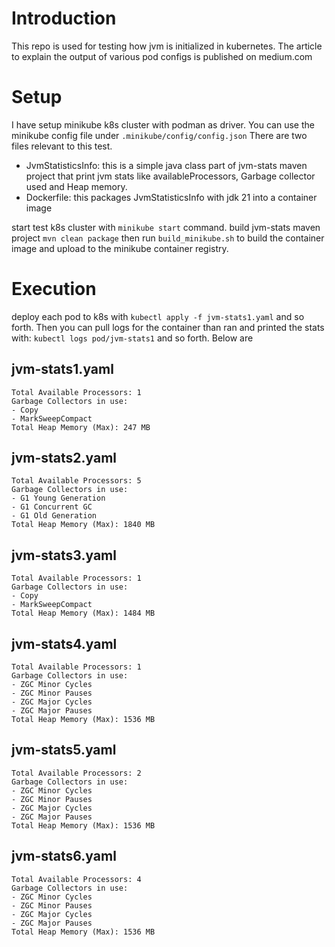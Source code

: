 # Introduction
This repo is used for testing how jvm is initialized in kubernetes. The article to explain the output of various pod configs is published on medium.com


# Setup 
I have setup minikube k8s cluster with podman as driver. You can use the minikube config file under `.minikube/config/config.json`
There are two files relevant to this test.
* JvmStatisticsInfo: this is a simple java class part of jvm-stats maven project that print jvm stats like availableProcessors, Garbage collector used and Heap memory. 
* Dockerfile: this packages JvmStatisticsInfo with jdk 21 into a container image

start test k8s cluster with `minikube start` command. 
build jvm-stats maven project `mvn clean package`
then run `build_minikube.sh` to build the container image and upload to the minikube container registry.

# Execution

deploy each pod to k8s with
`kubectl apply -f jvm-stats1.yaml` and so forth. Then you can pull logs for the container than ran and printed the stats with:
`kubectl logs pod/jvm-stats1` and so forth. Below are 

## jvm-stats1.yaml

```text
Total Available Processors: 1
Garbage Collectors in use:
- Copy
- MarkSweepCompact
Total Heap Memory (Max): 247 MB
```

## jvm-stats2.yaml

```text
Total Available Processors: 5
Garbage Collectors in use:
- G1 Young Generation
- G1 Concurrent GC
- G1 Old Generation
Total Heap Memory (Max): 1840 MB
```

## jvm-stats3.yaml

```text
Total Available Processors: 1
Garbage Collectors in use:
- Copy
- MarkSweepCompact
Total Heap Memory (Max): 1484 MB
```

## jvm-stats4.yaml

```text
Total Available Processors: 1
Garbage Collectors in use:
- ZGC Minor Cycles
- ZGC Minor Pauses
- ZGC Major Cycles
- ZGC Major Pauses
Total Heap Memory (Max): 1536 MB
```

## jvm-stats5.yaml

```text
Total Available Processors: 2
Garbage Collectors in use:
- ZGC Minor Cycles
- ZGC Minor Pauses
- ZGC Major Cycles
- ZGC Major Pauses
Total Heap Memory (Max): 1536 MB
```

## jvm-stats6.yaml

```text
Total Available Processors: 4
Garbage Collectors in use:
- ZGC Minor Cycles
- ZGC Minor Pauses
- ZGC Major Cycles
- ZGC Major Pauses
Total Heap Memory (Max): 1536 MB
```